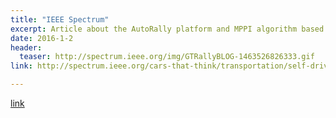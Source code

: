 ```yaml
---
title: "IEEE Spectrum"
excerpt: Article about the AutoRally platform and MPPI algorithm based from ICRA 2016 results  
date: 2016-1-2
header:
  teaser: http://spectrum.ieee.org/img/GTRallyBLOG-1463526826333.gif
link: http://spectrum.ieee.org/cars-that-think/transportation/self-driving/autonomous-mini-rally-car-teaches-itself-to-powerslide

---
```


[link](#)

